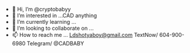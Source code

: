 - 👋 Hi, I’m @cryptobabyy
- 👀 I’m interested in ...CAD anything
- 🌱 I’m currently learning ...
- 💞️ I’m looking to collaborate on ...
- 📫 How to reach me ...
Ldshotyaboy@gmail.com
TextNow/ 604-900-6980
Telegram/ @CADBABY




<!---
cryptobabyy/cryptobabyy is a ✨ special ✨ repository because its `README.md` (this file) appears on your GitHub profile.
You can click the Preview link to take a look at your changes.
--->
